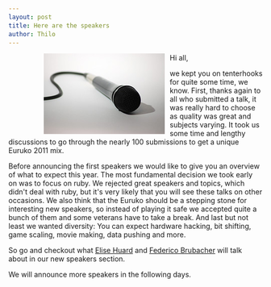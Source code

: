 ```yaml
---
layout: post
title: Here are the speakers
author: Thilo
---
```


<img src="/images/micro.jpg" style="float:left; margin-left:70px; margin-right: 10px" alt="by visual.dichotomy">

Hi all,

we kept you on tenterhooks for quite some time, we know. First, thanks again to all who submitted a talk, it was really hard to choose as quality was great and subjects varying. It took us some time and lengthy discussions to go through the nearly 100 submissions to get a unique Euruko 2011 mix. 

Before announcing the first speakers we would like to give you an overview of what to expect this year. The most fundamental decision we took early on was to focus on ruby. We rejected great speakers and topics, which didn't deal with ruby, but it's very likely that you will see these talks on other occasions. We also think that the Euruko should be a stepping stone for interesting new speakers, so instead of playing it safe we accepted quite a bunch of them and some veterans have to take a break. And last but not least we wanted diversity: You can expect hardware hacking, bit shifting, game scaling, movie making, data pushing and more.


So go and checkout what [Elise Huard](/speakers.html#Elise-Huard) and [Federico Brubacher](/speakers.html#Federico-Brubacher) will talk about in our new speakers section. 

We will announce more speakers in the following days.

